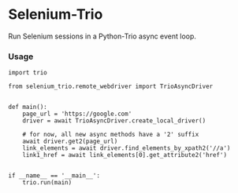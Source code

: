 # Selenium-Trio

Run Selenium sessions in a Python-Trio async event loop.

### Usage

```
import trio

from selenium_trio.remote_webdriver import TrioAsyncDriver


def main():
    page_url = 'https://google.com'
    driver = await TrioAsyncDriver.create_local_driver()

    # for now, all new async methods have a '2' suffix
    await driver.get2(page_url)
    link_elements = await driver.find_elements_by_xpath2('//a')
    link1_href = await link_elements[0].get_attribute2('href')


if __name__ == '__main__':
    trio.run(main)
```